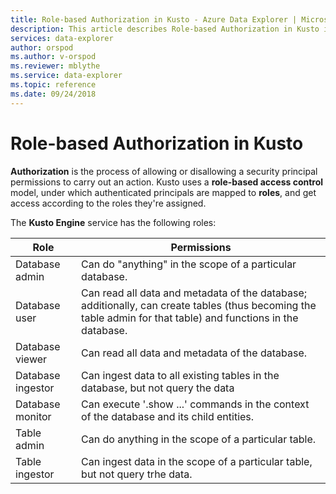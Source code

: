 ```yaml
---
title: Role-based Authorization in Kusto - Azure Data Explorer | Microsoft Docs
description: This article describes Role-based Authorization in Kusto in Azure Data Explorer.
services: data-explorer
author: orspod
ms.author: v-orspod
ms.reviewer: mblythe
ms.service: data-explorer
ms.topic: reference
ms.date: 09/24/2018
---
```

# Role-based Authorization in Kusto



**Authorization** is the process of allowing or disallowing a security principal permissions to carry out an action.
Kusto uses a **role-based access control** model, under which authenticated principals are mapped to **roles**, and get access according to the roles they're assigned.

The **Kusto Engine** service has the following roles:

|Role                       |Permissions                                                                        |
|---------------------------|-----------------------------------------------------------------------------------|
|Database admin             |Can do "anything" in the scope of a particular database.|
|Database user              |Can read all data and metadata of the database; additionally, can create tables (thus becoming the table admin for that table) and functions in the database.|
|Database viewer            |Can read all data and metadata of the database.|
|Database ingestor          |Can ingest data to all existing tables in the database, but not query the data|
|Database monitor           |Can execute '.show ...' commands in the context of the database and its child entities.|
|Table admin                |Can do anything in the scope of a particular table. |
|Table ingestor             |Can ingest data in the scope of a particular table, but not query trhe data.|
